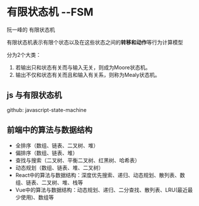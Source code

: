 # 有限状态机 --FSM
阮一峰的 有限状态机

有限状态机表示有限个状态以及在这些状态之间的**转移和动作**等行为计算模型

分为2个大类：
1. 若输出只和状态有关而与输入无关，则成为Moore状态机。
2. 输出不仅和状态有关而且和输入有关系，则称为Mealy状态机。

## js 与有限状态机
github: javascript-state-machine

## 前端中的算法与数据结构
* 全排序（数组、链表、二叉树、堆）
* 偏排序（数组、链表、堆）
* 查找与搜索（二叉树、平衡二叉树、红黑树、哈希表）
* 动态规划（数组、链表、堆、二叉树）
* React中的算法与数据结构：深度优先搜索、递归、动态规划、散列表、数组、链表、二叉树、堆、栈等
* Vue中的算法与数据结构：动态规划、递归、二分查找、散列表、LRU(最近最少使用)、数组等